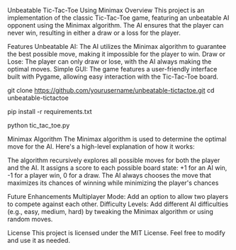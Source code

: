 Unbeatable Tic-Tac-Toe Using Minimax
Overview
This project is an implementation of the classic Tic-Tac-Toe game, featuring an unbeatable AI opponent using the Minimax algorithm. The AI ensures that the player can never win, resulting in either a draw or a loss for the player.

Features
Unbeatable AI: The AI utilizes the Minimax algorithm to guarantee the best possible move, making it impossible for the player to win.
Draw or Lose: The player can only draw or lose, with the AI always making the optimal moves.
Simple GUI: The game features a user-friendly interface built with Pygame, allowing easy interaction with the Tic-Tac-Toe board.

git clone https://github.com/yourusername/unbeatable-tictactoe.git
cd unbeatable-tictactoe

pip install -r requirements.txt

python tic_tac_toe.py

Minimax Algorithm
The Minimax algorithm is used to determine the optimal move for the AI. Here's a high-level explanation of how it works:

The algorithm recursively explores all possible moves for both the player and the AI.
It assigns a score to each possible board state:
+1 for an AI win,
-1 for a player win,
0 for a draw.
The AI always chooses the move that maximizes its chances of winning while minimizing the player's chances

Future Enhancements
Multiplayer Mode: Add an option to allow two players to compete against each other.
Difficulty Levels: Add different AI difficulties (e.g., easy, medium, hard) by tweaking the Minimax algorithm or using random moves.

License
This project is licensed under the MIT License. Feel free to modify and use it as needed.


